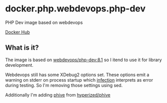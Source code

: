 # docker.php.webdevops.php-dev
PHP Dev image based on webdevops

[Docker Hub](https://hub.docker.com/r/codenamephp/php.webdevops.php-dev)

## What is it?

The image is based on [webdevops/php-dev:8.1](https://hub.docker.com/r/webdevops/php-dev) so I itend to use it for library development.

Webdevops still has some XDebug2 options set. These options emit a warning on stderr on process startup which [infection](https://infection.github.io/) interprets as error during testing.
So I'm removing those settings using sed.

Additionally I'm adding [phive](https://phar.io) from [hyperized/phive](https://hub.docker.com/r/hyperized/phive)
